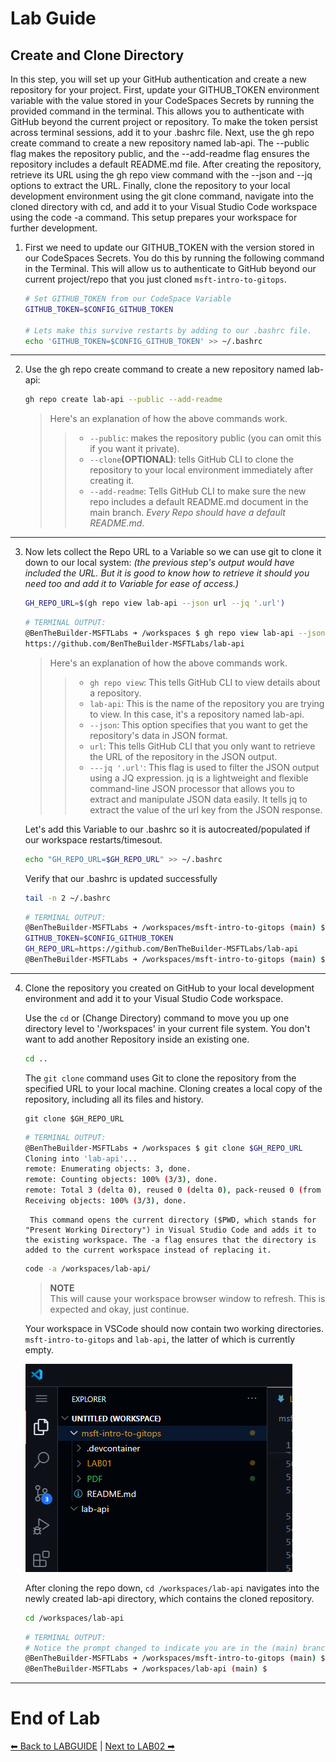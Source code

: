 # Lab Guide #

## Create and Clone Directory ##

In this step, you will set up your GitHub authentication and create a new repository for your project. First, update your GITHUB_TOKEN environment variable with the value stored in your CodeSpaces Secrets by running the provided command in the terminal. This allows you to authenticate with GitHub beyond the current project or repository. To make the token persist across terminal sessions, add it to your .bashrc file. Next, use the gh repo create command to create a new repository named lab-api. The --public flag makes the repository public, and the --add-readme flag ensures the repository includes a default README.md file. After creating the repository, retrieve its URL using the gh repo view command with the --json and --jq options to extract the URL. Finally, clone the repository to your local development environment using the git clone command, navigate into the cloned directory with cd, and add it to your Visual Studio Code workspace using the code -a command. This setup prepares your workspace for further development.

1. First we need to update our GITHUB_TOKEN with the version stored in our CodeSpaces Secrets. You do this by running the following command in the Terminal. This will allow us to authenticate to GitHub beyond our current project/repo that you just cloned ```msft-intro-to-gitops```. 

    ```sh
    # Set GITHUB_TOKEN from our CodeSpace Variable
    GITHUB_TOKEN=$CONFIG_GITHUB_TOKEN

    # Lets make this survive restarts by adding to our .bashrc file. 
    echo 'GITHUB_TOKEN=$CONFIG_GITHUB_TOKEN' >> ~/.bashrc
    ```
---
2. Use the gh repo create command to create a new repository named lab-api:

    ```sh
    gh repo create lab-api --public --add-readme
    ```

    > Here's an explanation of how the above commands work. 
    >>- ```--public```: makes the repository public (you can omit this if you want it private).
    >>- ```--clone```**(OPTIONAL)**: tells GitHub CLI to clone the repository to your local environment immediately after creating it. 
    >>- ```--add-readme```: Tells GitHub CLI to make sure the new repo includes a default README.md document in the main branch. *_Every Repo should have a default README.md_*.
---
3. Now lets collect the Repo URL to a Variable so we can use git to clone it down to our local system: _(the previous step's output would have included the URL. But it is good to know how to retrieve it should you need too and add it to Variable for ease of access.)_

    ```sh
    GH_REPO_URL=$(gh repo view lab-api --json url --jq '.url')
    ```
    ```sh
    # TERMINAL OUTPUT:
    @BenTheBuilder-MSFTLabs ➜ /workspaces $ gh repo view lab-api --json url --jq '.url'
    https://github.com/BenTheBuilder-MSFTLabs/lab-api
    ```
    > Here's an explanation of how the above commands work. 
    >>- ```gh repo view```: This tells GitHub CLI to view details about a repository.
    >>- ```lab-api```: This is the name of the repository you are trying to view. In this case, it's a repository named lab-api. 
    >>- ```--json```: This option specifies that you want to get the repository's data in JSON format.
    >>- ```url```: This tells GitHub CLI that you only want to retrieve the URL of the repository in the JSON output.
    >>- ```---jq '.url'```: This flag is used to filter the JSON output using a JQ expression. jq is a lightweight and flexible command-line JSON processor that allows you to extract and manipulate JSON data easily. It tells jq to extract the value of the url key from the JSON response.

    Let's add this Variable to our .bashrc so it is autocreated/populated if our workspace restarts/timesout. 
    ```sh
    echo "GH_REPO_URL=$GH_REPO_URL" >> ~/.bashrc
    ```

    Verify that our .bashrc is updated successfully
    ```sh
    tail -n 2 ~/.bashrc
    ```
    ```sh
    # TERMINAL OUTPUT:
    @BenTheBuilder-MSFTLabs ➜ /workspaces/msft-intro-to-gitops (main) $ tail -n 2 ~/.bashrc
    GITHUB_TOKEN=$CONFIG_GITHUB_TOKEN
    GH_REPO_URL=https://github.com/BenTheBuilder-MSFTLabs/lab-api
    @BenTheBuilder-MSFTLabs ➜ /workspaces/msft-intro-to-gitops (main) $
    ```
---
4. Clone the repository you created on GitHub to your local development environment and add it to your Visual Studio Code workspace.

    Use the ```cd``` or (Change Directory) command to move you up one directory level to '/workspaces' in your current file system. You don't want to add another Repository inside an existing one. 
    ```sh
    cd .. 
    ```

    The ```git clone``` command uses Git to clone the repository from the specified URL to your local machine. Cloning creates a local copy of the repository, including all its files and history. 

    ```repo
    git clone $GH_REPO_URL
    ```
    ```sh
    # TERMINAL OUTPUT:
    @BenTheBuilder-MSFTLabs ➜ /workspaces $ git clone $GH_REPO_URL
    Cloning into 'lab-api'...
    remote: Enumerating objects: 3, done.
    remote: Counting objects: 100% (3/3), done.
    remote: Total 3 (delta 0), reused 0 (delta 0), pack-reused 0 (from 0)
    Receiving objects: 100% (3/3), done.
    ```

        This command opens the current directory ($PWD, which stands for "Present Working Directory") in Visual Studio Code and adds it to the existing workspace. The -a flag ensures that the directory is added to the current workspace instead of replacing it. 

    ```sh
    code -a /workspaces/lab-api/
    ```

    >**NOTE**  
    > This will cause your workspace browser window to refresh. This is expected and okay, just continue. 

    Your workspace in VSCode should now contain two working directories. ```msft-intro-to-gitops``` and ```lab-api```, the latter of which is currently empty.

    ![Open-Preview](./imgs/lab01-04.jpg)


    After cloning the repo down, ```cd /workspaces/lab-api``` navigates into the newly created lab-api directory, which contains the cloned repository.

    ```sh
    cd /workspaces/lab-api
    ```
    ```sh
    # TERMINAL OUTPUT:
    # Notice the prompt changed to indicate you are in the (main) branch of the lab-api repo. 
    @BenTheBuilder-MSFTLabs ➜ /workspaces/msft-intro-to-gitops (main) $ cd /workspaces/lab-api/
    @BenTheBuilder-MSFTLabs ➜ /workspaces/lab-api (main) $ 
    ```


---
# End of Lab 

[⬅ Back to LABGUIDE](LABGUIDE.md) | [Next to LAB02 ➡](LAB02.md)
